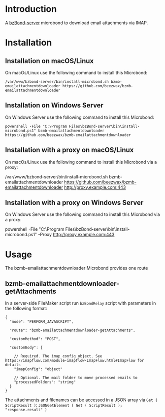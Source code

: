 # Introduction

A [bzBond-server](https://github.com/beezwax/bzBond/tree/main/packages/bzBond-server#bzbond-server) microbond to download email attachments via IMAP.

# Installation

## Installation on macOS/Linux

On macOs/Linux use the following command to install this Microbond:

`/var/www/bzbond-server/bin/install-microbond.sh bzmb-emailattachmentdownloader https://github.com/beezwax/bzmb-emailattachmentdownloader`

## Installation on Windows Server

On Windows Server use the following command to install this Microbond:

`powershell -File "C:\Program Files\bzBond-server\bin\install-microbond.ps1" bzmb-emailattachmentdownloader https://github.com/beezwax/bzmb-emailattachmentdownloader`

## Installation with a proxy on macOS/Linux

On macOs/Linux use the following command to install this Microbond via a proxy:

/var/www/bzbond-server/bin/install-microbond.sh bzmb-emailattachmentdownloader https://github.com/beezwax/bzmb-emailattachmentdownloader http://proxy.example.com:443


## Installation with a proxy on Windows Server

On Windows Server use the following command to install this Microbond via a proxy:

powershell -File "C:\Program Files\bzBond-server\bin\install-microbond.ps1" -Proxy http://proxy.example.com:443

# Usage

The bzmb-emailattachmentdownloader Microbond provides one route

## bzmb-emailattachmentdownloader-getAttachments

In a server-side FileMaker script run `bzBondRelay` script with parameters in the following format:

```
{
  "mode": "PERFORM_JAVASCRIPT",

  "route": "bzmb-emailattachmentdownloader-getAttachments",

  "customMethod": "POST",

  "customBody": {
    
    // Required. The imap config object. See https://imapflow.com/module-imapflow-ImapFlow.html#ImapFlow for details
    "imapConfig": "object"

    // Optional. The mail folder to move processed emails to
    "processedFolders": "string"
  }
}

```

The attachments and filenames can be accessed in a JSON array via `Get ( ScriptResult )`:
`JSONGetElement ( Get ( ScriptResult ); "response.result" )`